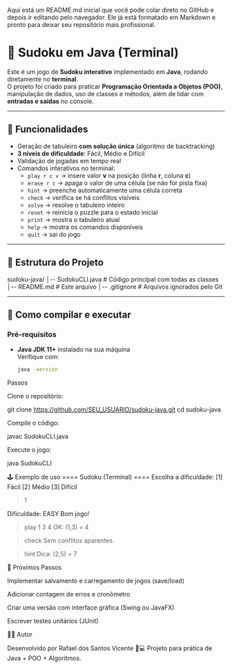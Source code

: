 Aqui está um README.md inicial que você pode colar direto no GitHub e depois ir editando pelo navegador. Ele já está formatado em Markdown e pronto para deixar seu repositório mais profissional.

# 🧩 Sudoku em Java (Terminal)

Este é um jogo de **Sudoku interativo** implementado em **Java**, rodando diretamente no **terminal**.  
O projeto foi criado para praticar **Programação Orientada a Objetos (POO)**, manipulação de dados, uso de classes e métodos, além de lidar com **entradas e saídas** no console.

---

## 🚀 Funcionalidades
- Geração de tabuleiro **com solução única** (algoritmo de backtracking)
- **3 níveis de dificuldade**: Fácil, Médio e Difícil
- Validação de jogadas em tempo real
- Comandos interativos no terminal:
  - `play r c v` → insere valor **v** na posição (linha **r**, coluna **c**)
  - `erase r c` → apaga o valor de uma célula (se não for pista fixa)
  - `hint` → preenche automaticamente uma célula correta
  - `check` → verifica se há conflitos visíveis
  - `solve` → resolve o tabuleiro inteiro
  - `reset` → reinicia o puzzle para o estado inicial
  - `print` → mostra o tabuleiro atual
  - `help` → mostra os comandos disponíveis
  - `quit` → sai do jogo

---

## 📂 Estrutura do Projeto


sudoku-java/
│-- SudokuCLI.java # Código principal com todas as classes
│-- README.md # Este arquivo
│-- .gitignore # Arquivos ignorados pelo Git


---

## 🔧 Como compilar e executar

### Pré-requisitos
- **Java JDK 11+** instalado na sua máquina  
  Verifique com:
  ```bash
  java -version

Passos

Clone o repositório:

git clone https://github.com/SEU_USUARIO/sudoku-java.git
cd sudoku-java


Compile o código:

javac SudokuCLI.java


Execute o jogo:

java SudokuCLI

🕹️ Exemplo de uso
==== Sudoku (Terminal) ====
Escolha a dificuldade: [1] Fácil  [2] Médio  [3] Difícil
> 1

Dificuldade: EASY
Bom jogo!

> play 1 3 4
OK: (1,3) = 4

> check
Sem conflitos aparentes.

> hint
Dica: (2,5) = 7

📌 Próximos Passos

 Implementar salvamento e carregamento de jogos (save/load)

 Adicionar contagem de erros e cronômetro

 Criar uma versão com interface gráfica (Swing ou JavaFX)

 Escrever testes unitários (JUnit)

👨‍💻 Autor

Desenvolvido por Rafael dos Santos Vicente 🎸💻
Projeto para prática de Java + POO + Algoritmos.
